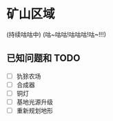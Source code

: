 # 矿山区域

(持续咕咕中)
(咕~咕咕!咕咕咕!咕~!!!)

## 已知问题和 TODO

- [ ] 犰狳农场
- [ ] 合成器
- [ ] 铜灯
- [ ] 基地光源升级
- [ ] 重新规划地形